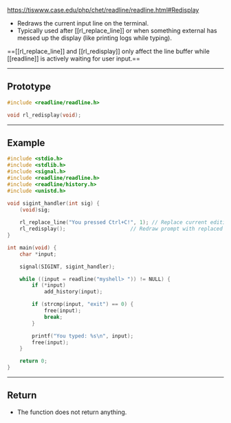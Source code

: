 https://tiswww.case.edu/php/chet/readline/readline.html#Redisplay

- Redraws the current input line on the terminal.
- Typically used after [[rl_replace_line]] or when something external has messed up the display (like printing logs while typing).

==[[rl_replace_line]] and [[rl_redisplay]] only affect the line buffer while [[readline]] is actively waiting for user input.==
___
## Prototype

```c
#include <readline/readline.h>

void rl_redisplay(void);
```

___
## Example

```c
#include <stdio.h>
#include <stdlib.h>
#include <signal.h>
#include <readline/readline.h>
#include <readline/history.h>
#include <unistd.h>

void sigint_handler(int sig) {
    (void)sig;
    
    rl_replace_line("You pressed Ctrl+C!", 1); // Replace current editing line
    rl_redisplay();                     // Redraw prompt with replaced line
}

int main(void) {
    char *input;

    signal(SIGINT, sigint_handler);

    while ((input = readline("myshell> ")) != NULL) {
        if (*input)
            add_history(input);

        if (strcmp(input, "exit") == 0) {
            free(input);
            break;
        }

        printf("You typed: %s\n", input);
        free(input);
    }

    return 0;
}
```

___
## Return

- The function does not return anything.